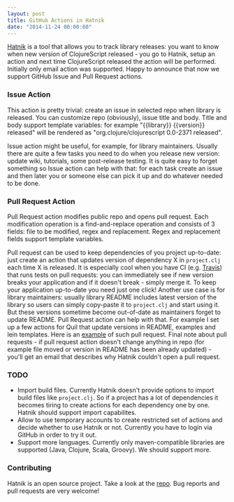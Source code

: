 ```yaml
---
layout: post
title: GitHub Actions in Hatnik
date: "2014-11-24 00:00:00"
---
```


[Hatnik](http://hatnik.com) is a tool that allows you to track library releases: you want to know when new version of ClojureScript released - you go to Hatnik, setup an action and next time ClojureScript released the action will be performed. Initially only email action was supported. Happy to announce that now we support GitHub Issue and Pull Request actions.

### Issue Action

This action is pretty trivial: create an issue in selected repo when library is released. You can customize repo (obviously), issue title and body. Title and body support template variables: for example "\{\{library\}\} \{\{version\}\} released" will be rendered as "org.clojure/clojurescript 0.0-2371 released".

Issue action might be useful, for example, for library maintainers. Usually there are quite a few tasks you need to do when you release new version: update wiki, tutorials, some post-release testing. It is quite easy to forget something so Issue action can help with that: for each task create an issue and then later you or someone else can pick it up and do whatever needed to be done.

### Pull Request Action

Pull Request action modifies public repo and opens pull request. Each modification operation is a find-and-replace operation and consists of 3 fields: file to be modified, regex and replacement. Regex and replacement fields support template variables.

Pull request can be used to keep dependencies of you project up-to-date: just create an action that updates version of dependency X in `project.clj` each time X is released. It is especially cool when you have CI (e.g. [Travis](https://travis-ci.org/)) that runs tests on pull requests: you can immediately see if new version breaks your application and if it doesn't break - simply merge it. To keep your application up-to-date you need just one click! Another use case is for library maintainers: usually library README includes latest version of the library so users can simply copy-paste it to `project.clj` and start using it. But these versions sometime become out-of-date as maintainers forget to update README. Pull Request action can help with that. For example I set up a few actions for Quil that update versions in README, examples and lein templates. Here is an [example](https://github.com/quil/quil-templates/pull/4) of such pull request. Final note about pull requests - if pull request action doesn't change anything in repo (for example file moved or version in README has been already updated) - you'll get an email that describes why Hatnik couldn't open a pull request.

### TODO

* Import build files. Currently Hatnik doesn't provide options to import build files like `project.clj`. So if a project has a lot of dependencies it becomes tiring to create actions for each dependency one by one. Hatnik should support import capabilites.
* Allow to use temporary accounts to create restricted set of actions and decide whether to use Hatnik or not. Currently you have to login via GitHub in order to try it out.
* Support more languages. Currently only maven-compatible libraries are supported (Java, Clojure, Scala, Groovy). We should support more.

### Contributing

Hatnik is an open source project. Take a look at the [repo](https://github.com/nbeloglazov/hatnik). Bug reports and pull requests are very welcome!
